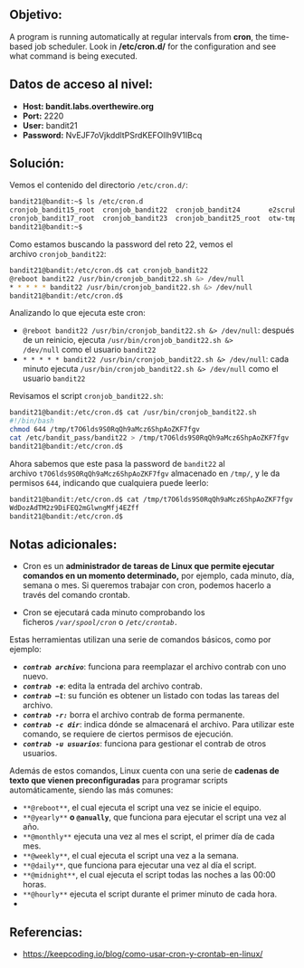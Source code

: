 ## Objetivo:
A program is running automatically at regular intervals from **cron**, the time-based job scheduler. Look in **/etc/cron.d/** for the configuration and see what command is being executed.

## Datos de acceso al nivel:
- **Host: bandit.labs.overthewire.org** 
- **Port:** 2220
- **User:** bandit21
- **Password:** NvEJF7oVjkddltPSrdKEFOllh9V1IBcq

## Solución:
Vemos el contenido del directorio `/etc/cron.d/`:

```bash
bandit21@bandit:~$ ls /etc/cron.d
cronjob_bandit15_root  cronjob_bandit22  cronjob_bandit24       e2scrub_all  sysstat
cronjob_bandit17_root  cronjob_bandit23  cronjob_bandit25_root  otw-tmp-dir
bandit21@bandit:~$
```

Como estamos buscando la password del reto 22, vemos el archivo `cronjob_bandit22`:

```bash
bandit21@bandit:/etc/cron.d$ cat cronjob_bandit22
@reboot bandit22 /usr/bin/cronjob_bandit22.sh &> /dev/null
* * * * * bandit22 /usr/bin/cronjob_bandit22.sh &> /dev/null
bandit21@bandit:/etc/cron.d$
```

Analizando lo que ejecuta este cron:

-   `@reboot bandit22 /usr/bin/cronjob_bandit22.sh &> /dev/null`: después de un reinicio, ejecuta `/usr/bin/cronjob_bandit22.sh &> /dev/null` como el usuario `bandit22`
-   `* * * * * bandit22 /usr/bin/cronjob_bandit22.sh &> /dev/null`: cada minuto ejecuta `/usr/bin/cronjob_bandit22.sh &> /dev/null` como el usuario `bandit22`

Revisamos el script `cronjob_bandit22.sh`:

```bash
bandit21@bandit:/etc/cron.d$ cat /usr/bin/cronjob_bandit22.sh
#!/bin/bash
chmod 644 /tmp/t7O6lds9S0RqQh9aMcz6ShpAoZKF7fgv
cat /etc/bandit_pass/bandit22 > /tmp/t7O6lds9S0RqQh9aMcz6ShpAoZKF7fgv
bandit21@bandit:/etc/cron.d$
```

Ahora sabemos que este pasa la password de `bandit22` al archivo `t7O6lds9S0RqQh9aMcz6ShpAoZKF7fgv` almacenado en `/tmp/`, y le da permisos `644`, indicando que cualquiera puede leerlo:

```bash
bandit21@bandit:/etc/cron.d$ cat /tmp/t7O6lds9S0RqQh9aMcz6ShpAoZKF7fgv
WdDozAdTM2z9DiFEQ2mGlwngMfj4EZff
bandit21@bandit:/etc/cron.d$
```

## Notas adicionales:
- Cron es un **administrador de tareas de Linux que permite ejecutar comandos en un momento determinado,** por ejemplo, cada minuto, día, semana o mes. Si queremos trabajar con cron, podemos hacerlo a través del comando crontab.

- Cron se ejecutará cada minuto comprobando los ficheros _`/var/spool/cron`_ o **`/`**_`etc/crontab.`_

Estas herramientas utilizan una serie de comandos básicos, como por ejemplo:

-   **_`contrab archivo`_**: funciona para reemplazar el archivo contrab con uno nuevo.
-   **_`contrab -e`_**: edita la entrada del archivo contrab.
-   **_`contrab –l`_**: su función es obtener un listado con todas las tareas del archivo.
-   **_`contrab -r:`_** borra el archivo contrab de forma permanente.
-   **_`contrab -c dir`_**: indica dónde se almacenará el archivo. Para utilizar este comando, se requiere de ciertos permisos de ejecución.
-   **_`contrab -u usuarios`_**: funciona para gestionar el contrab de otros usuarios.

Además de estos comandos, Linux cuenta con una serie de **cadenas de texto que vienen preconfiguradas** para programar scripts automáticamente, siendo las más comunes:

-   `**@reboot**`, el cual ejecuta el script una vez se inicie el equipo.
-   `**@yearly**` **o `@anually`**, que funciona para ejecutar el script una vez al año.
-   `**@monthly**` ejecuta una vez al mes el script, el primer día de cada mes.
-   `**@weekly**`, el cual ejecuta el script una vez a la semana.
-   `**@daily**`, que funciona para ejecutar una vez al día el script.
-   `**@midnight**`, el cual ejecuta el script todas las noches a las 00:00 horas.
-   `**@hourly**` ejecuta el script durante el primer minuto de cada hora.
- 
## Referencias:
- https://keepcoding.io/blog/como-usar-cron-y-crontab-en-linux/
